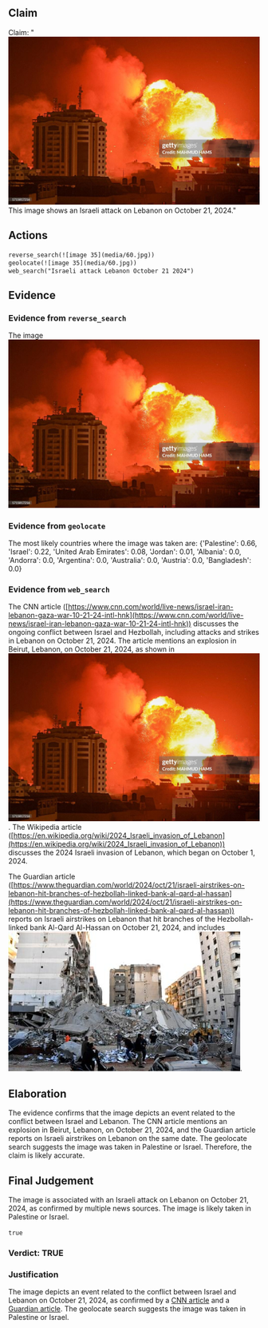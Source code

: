 ## Claim
Claim: "![image 35](media/60.jpg) This image shows an Israeli attack on Lebanon on October 21, 2024."

## Actions
```
reverse_search(![image 35](media/60.jpg))
geolocate(![image 35](media/60.jpg))
web_search("Israeli attack Lebanon October 21 2024")
```

## Evidence
### Evidence from `reverse_search`
The image ![image 35](media/60.jpg)

### Evidence from `geolocate`
The most likely countries where the image was taken are: {'Palestine': 0.66, 'Israel': 0.22, 'United Arab Emirates': 0.08, 'Jordan': 0.01, 'Albania': 0.0, 'Andorra': 0.0, 'Argentina': 0.0, 'Australia': 0.0, 'Austria': 0.0, 'Bangladesh': 0.0}

### Evidence from `web_search`
The CNN article ([https://www.cnn.com/world/live-news/israel-iran-lebanon-gaza-war-10-21-24-intl-hnk](https://www.cnn.com/world/live-news/israel-iran-lebanon-gaza-war-10-21-24-intl-hnk)) discusses the ongoing conflict between Israel and Hezbollah, including attacks and strikes in Lebanon on October 21, 2024. The article mentions an explosion in Beirut, Lebanon, on October 21, 2024, as shown in ![image 35](media/60.jpg). The Wikipedia article ([https://en.wikipedia.org/wiki/2024_Israeli_invasion_of_Lebanon](https://en.wikipedia.org/wiki/2024_Israeli_invasion_of_Lebanon)) discusses the 2024 Israeli invasion of Lebanon, which began on October 1, 2024.

The Guardian article ([https://www.theguardian.com/world/2024/oct/21/israeli-airstrikes-on-lebanon-hit-branches-of-hezbollah-linked-bank-al-qard-al-hassan](https://www.theguardian.com/world/2024/oct/21/israeli-airstrikes-on-lebanon-hit-branches-of-hezbollah-linked-bank-al-qard-al-hassan)) reports on Israeli airstrikes on Lebanon that hit branches of the Hezbollah-linked bank Al-Qard Al-Hassan on October 21, 2024, and includes ![image 1786](media/2025-07-20_10-51-1753008666-072836.jpg).


## Elaboration
The evidence confirms that the image depicts an event related to the conflict between Israel and Lebanon. The CNN article mentions an explosion in Beirut, Lebanon, on October 21, 2024, and the Guardian article reports on Israeli airstrikes on Lebanon on the same date. The geolocate search suggests the image was taken in Palestine or Israel. Therefore, the claim is likely accurate.


## Final Judgement
The image is associated with an Israeli attack on Lebanon on October 21, 2024, as confirmed by multiple news sources. The image is likely taken in Palestine or Israel.

`true`

### Verdict: TRUE

### Justification
The image depicts an event related to the conflict between Israel and Lebanon on October 21, 2024, as confirmed by a [CNN article](https://www.cnn.com/world/live-news/israel-iran-lebanon-gaza-war-10-21-24-intl-hnk) and a [Guardian article](https://www.theguardian.com/world/2024/oct/21/israeli-airstrikes-on-lebanon-hit-branches-of-hezbollah-linked-bank-al-qard-al-hassan). The geolocate search suggests the image was taken in Palestine or Israel.
